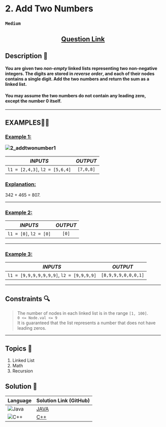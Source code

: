 # 2. Add Two Numbers

### `Medium`


<h2 align="center">
<a href="https://leetcode.com/problems/add-two-numbers/"><strong>Question Link</strong></a>
</h2>


## Description 📑

#### You are given two _non-empty_ linked lists representing two non-negative integers. The digits are stored in _reverse order_, and each of their nodes contains a single digit. Add the two numbers and return the sum as a linked list.

#### You may assume the two numbers do not contain any leading zero, except the number 0 itself.

---

## **EXAMPLES**💫✨ </br>

<h3>

<ins>**Example 1**:</ins> </br>

![2_addtwonumber1](https://github.com/user-attachments/assets/595da9f6-101a-43ed-91a8-676eb9d1928a)

| _INPUTS_ | _OUTPUT_ |
| :-----------: | :-----------: |
| `l1 = [2,4,3]`, `l2 = [5,6,4]` | `[7,0,8]` |

</h3>

<h3>
<ins>Explanation:</ins>
</h3>

342 + 465 = 807.
___
<h3>

<ins>**Example 2**:</ins> </br>

| _INPUTS_ | _OUTPUT_ |
| :-----------: | :-----------: |
| `l1 = [0]`, `l2 = [0]` | `[0]` |

</h3>

___
<h3>

<ins>**Example 3**:</ins> </br>

| _INPUTS_ | _OUTPUT_ |
| :-----------: | :-----------: |
| `l1 = [9,9,9,9,9,9,9]`, `l2 = [9,9,9,9]` | `[8,9,9,9,0,0,0,1]` |

</h3>

___

## Constraints 🔍

> The number of nodes in each linked list is in the range `[1, 100]`.</br>
> `0 <= Node.val <= 9` </br>
> It is guaranteed that the list represents a number that does not have leading zeros.

___

## Topics 📝

1. Linked List
2. Math
3. Recursion

## Solution 📃

|  Language   |  Solution Link (GitHub) |
| ------------- | ------------- |
|  ![Java](https://img.shields.io/badge/java-%23ED8B00.svg?style=flat&logo=openjdk&logoColor=white)  | [JAVA](https://github.com/Purnima47/Leetcode-Solutions/blob/main/%F0%9F%9F%A1%20Medium/2%20-%20Add%20Two%20Numbers/_2AddTwoNumbers.java) |
|  ![C++](https://img.shields.io/badge/c++-%2300599C.svg?style=plastic&logo=c%2B%2B&logoColor=white)  | [C++](https://github.com/Purnima47/Leetcode-Solutions/blob/main/%F0%9F%9F%A1%20Medium/2%20-%20Add%20Two%20Numbers/_2AddTwoNumbers.cpp)  |
